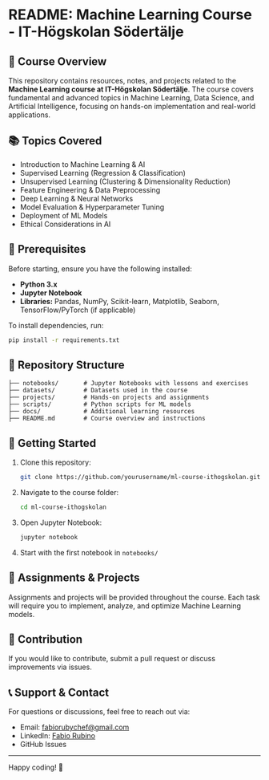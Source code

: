 # README: Machine Learning Course - IT-Högskolan Södertälje

## 📌 Course Overview
This repository contains resources, notes, and projects related to the **Machine Learning course at IT-Högskolan Södertälje**. The course covers fundamental and advanced topics in Machine Learning, Data Science, and Artificial Intelligence, focusing on hands-on implementation and real-world applications.

## 📚 Topics Covered
- Introduction to Machine Learning & AI
- Supervised Learning (Regression & Classification)
- Unsupervised Learning (Clustering & Dimensionality Reduction)
- Feature Engineering & Data Preprocessing
- Deep Learning & Neural Networks
- Model Evaluation & Hyperparameter Tuning
- Deployment of ML Models
- Ethical Considerations in AI

## 🔧 Prerequisites
Before starting, ensure you have the following installed:
- **Python 3.x**
- **Jupyter Notebook**
- **Libraries:** Pandas, NumPy, Scikit-learn, Matplotlib, Seaborn, TensorFlow/PyTorch (if applicable)

To install dependencies, run:
```bash
pip install -r requirements.txt
```

## 📁 Repository Structure
```
├── notebooks/       # Jupyter Notebooks with lessons and exercises
├── datasets/        # Datasets used in the course
├── projects/        # Hands-on projects and assignments
├── scripts/         # Python scripts for ML models
├── docs/            # Additional learning resources
├── README.md        # Course overview and instructions
```

## 🚀 Getting Started
1. Clone this repository:
   ```bash
   git clone https://github.com/yourusername/ml-course-ithogskolan.git
   ```
2. Navigate to the course folder:
   ```bash
   cd ml-course-ithogskolan
   ```
3. Open Jupyter Notebook:
   ```bash
   jupyter notebook
   ```
4. Start with the first notebook in `notebooks/`

## 📌 Assignments & Projects
Assignments and projects will be provided throughout the course. Each task will require you to implement, analyze, and optimize Machine Learning models.

## 🤝 Contribution
If you would like to contribute, submit a pull request or discuss improvements via issues.

## 📞 Support & Contact
For questions or discussions, feel free to reach out via:
- Email: fabiorubychef@gmail.com
- LinkedIn: [Fabio Rubino](https://www.linkedin.com/in/fabio-rubino-37b6191b5/)
- GitHub Issues

---

Happy coding! 🚀

